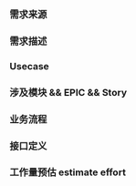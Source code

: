 ### 需求来源

### 需求描述


### Usecase


### 涉及模块 && EPIC && Story


### 业务流程


### 接口定义

### 工作量预估 estimate effort